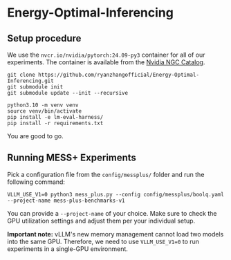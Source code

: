 # Energy-Optimal-Inferencing


## Setup procedure

We use the `nvcr.io/nvidia/pytorch:24.09-py3` container for all of our experiments. 
The container is available from the [Nvidia NGC Catalog](https://catalog.ngc.nvidia.com/orgs/nvidia/containers/pytorch/tags).

```
git clone https://github.com/ryanzhangofficial/Energy-Optimal-Inferencing.git
git submodule init 
git submodule update --init --recursive

python3.10 -m venv venv 
source venv/bin/activate
pip install -e lm-eval-harness/
pip install -r requirements.txt
```

You are good to go.

## Running MESS+ Experiments

Pick a configuration file from the `config/messplus/` folder and run the following command:
```commandline
VLLM_USE_V1=0 python3 mess_plus.py --config config/messplus/boolq.yaml --project-name mess-plus-benchmarks-v1
```
You can provide a `--project-name` of your choice. 
Make sure to check the GPU utilization settings and adjust them per your individual setup.

**Important note:** vLLM's new memory management cannot load two models into the same GPU. Therefore, we need to use 
`VLLM_USE_V1=0` to run experiments in a single-GPU environment.